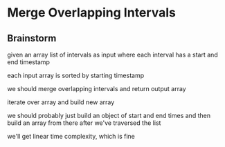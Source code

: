 # Merge Overlapping Intervals

## Brainstorm

given an array list of intervals as input where each interval has a start and end timestamp

each input array is sorted by starting timestamp

we should merge overlapping intervals and return output array

iterate over array and build new array

we should probably just build an object of start and end times and then build an array from there after we've traversed the list

we'll get linear time complexity, which is fine

